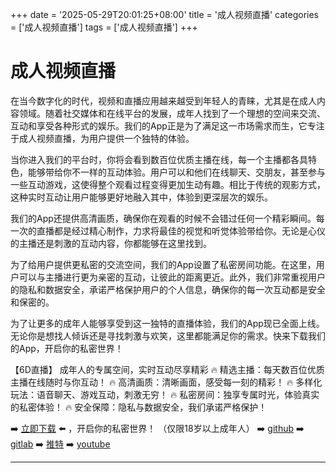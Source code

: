 +++
date = '2025-05-29T20:01:25+08:00'
title = '成人视频直播'
categories = ['成人视频直播']
tags = ['成人视频直播']
+++

# 成人视频直播

在当今数字化的时代，视频和直播应用越来越受到年轻人的青睐，尤其是在成人内容领域。随着社交媒体和在线平台的发展，成年人找到了一个理想的空间来交流、互动和享受各种形式的娱乐。我们的App正是为了满足这一市场需求而生，它专注于成人视频直播，为用户提供一个独特的体验。

当你进入我们的平台时，你将会看到数百位优质主播在线，每一个主播都各具特色，能够带给你不一样的互动体验。用户可以和他们在线聊天、交朋友，甚至参与一些互动游戏，这使得整个观看过程变得更加生动有趣。相比于传统的观影方式，这种实时互动让用户能够更好地融入其中，体验到更深层次的娱乐。

我们的App还提供高清画质，确保你在观看的时候不会错过任何一个精彩瞬间。每一次的直播都是经过精心制作，力求将最佳的视觉和听觉体验带给你。无论是心仪的主播还是刺激的互动内容，你都能够在这里找到。

为了给用户提供更私密的交流空间，我们的App设置了私密房间功能。在这里，用户可以与主播进行更为亲密的互动，让彼此的距离更近。此外，我们非常重视用户的隐私和数据安全，承诺严格保护用户的个人信息，确保你的每一次互动都是安全和保密的。

为了让更多的成年人能够享受到这一独特的直播体验，我们的App现已全面上线。无论你是想找人倾诉还是寻找刺激与欢笑，这里都能满足你的需求。快来下载我们的App，开启你的私密世界！

【6D直播】
成年人的专属空间，实时互动尽享精彩
🔥 精选主播：每天数百位优质主播在线随时与你互动！
🔥 高清画质：清晰画面，感受每一刻的精彩！
🔥 多样化玩法：语音聊天、游戏互动，刺激无穷！
🔥 私密房间：独享专属时光，体验真实的私密体验！
🔥 安全保障：隐私与数据安全，我们承诺严格保护！

➡️ [立即下载](https://down123.s3.ap-east-1.amazonaws.com/down/down.html?channelCode=blog) ⬅️ ，开启你的私密世界！ （仅限18岁以上成年人）
➡️ [github](https://aldult-live.github.io/)
➡️ [gitlab](https://seo-09598d.gitlab.io/)
➡️ [推特](https://x.com/wegame33)
➡️ [youtube](https://www.youtube.com/@6Dlive)

---
